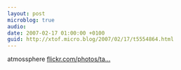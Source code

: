 ```yaml
---
layout: post
microblog: true
audio: 
date: 2007-02-17 01:00:00 +0100
guid: http://xtof.micro.blog/2007/02/17/t5554864.html
---
```

atmossphere [flickr.com/photos/ta...](http://flickr.com/photos/tags/barcamplondon2/)
